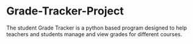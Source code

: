 # Grade-Tracker-Project
The student Grade Tracker is a python based program designed to help teachers and students manage and view grades for different courses.
